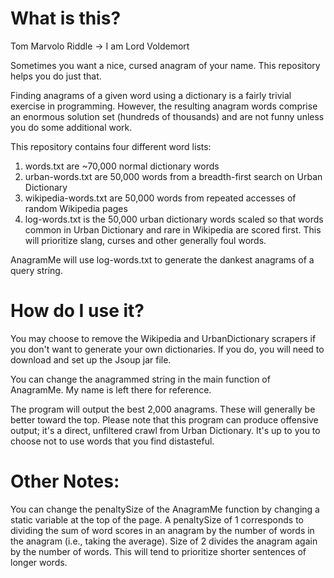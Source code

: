 # What is this?
Tom Marvolo Riddle -> I am Lord Voldemort

Sometimes you want a nice, cursed anagram of your name. This repository helps you do just that.

Finding anagrams of a given word using a dictionary is a fairly trivial exercise in programming.
However, the resulting anagram words comprise an enormous solution set (hundreds of thousands) 
and are not funny unless you do some additional work.

This repository contains four different word lists:
1. words.txt are ~70,000 normal dictionary words
2. urban-words.txt are 50,000 words from a breadth-first search on Urban Dictionary
3. wikipedia-words.txt are 50,000 words from repeated accesses of random Wikipedia pages
4. log-words.txt is the 50,000 urban dictionary words scaled so that words common in
Urban Dictionary and rare in Wikipedia are scored first. This will prioritize slang, curses and
other generally foul words.

AnagramMe will use log-words.txt to generate the dankest anagrams of a query string.

# How do I use it?
You may choose to remove the Wikipedia and UrbanDictionary scrapers if you don't want to 
generate your own dictionaries. If you do, you will need to download and set up the Jsoup
jar file.

You can change the anagrammed string in the main function of AnagramMe. My name is left there for
reference.

The program will output the best 2,000 anagrams. These will generally be better toward the top.
Please note that this program can produce offensive output; it's a direct, unfiltered crawl from
Urban Dictionary. It's up to you to choose not to use words that you find distasteful.

# Other Notes:
You can change the penaltySize of the AnagramMe function by changing a static variable at the
top of the page. A penaltySize of 1 corresponds to dividing the sum of word scores in an anagram
by the number of words in the anagram (i.e., taking the average). Size of 2 divides the anagram
again by the number of words. This will tend to prioritize shorter sentences of longer words.
